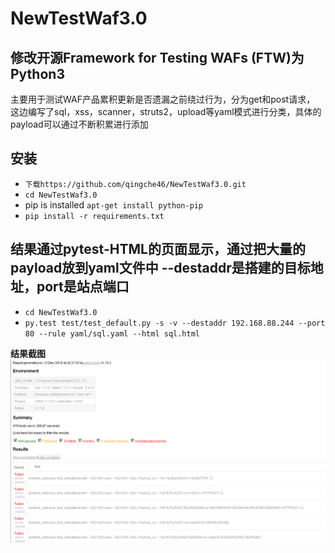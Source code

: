# NewTestWaf3.0
## 修改开源Framework for Testing WAFs (FTW)为Python3
主要用于测试WAF产品累积更新是否遗漏之前绕过行为，分为get和post请求，
这边编写了sql，xss，scanner，struts2，upload等yaml模式进行分类，具体的payload可以通过不断积累进行添加


## 安装
* `下载https://github.com/qingche46/NewTestWaf3.0.git`
* `cd NewTestWaf3.0`
* pip is installed `apt-get install python-pip`
* `pip install -r requirements.txt`

## 结果通过pytest-HTML的页面显示，通过把大量的payload放到yaml文件中 --destaddr是搭建的目标地址，port是站点端口
* `cd NewTestWaf3.0`
* `py.test test/test_default.py -s -v --destaddr 192.168.88.244 --port 80 --rule yaml/sql.yaml --html sql.html`

**结果截图**<br/>
![](./yaml/结果截图.png)
